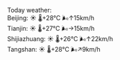 Today weather:  
Beijing: ☀️   🌡️+28°C 🌬️↑15km/h  
Tianjin: ☀️   🌡️+27°C 🌬️→15km/h  
Shijiazhuang: ☀️   🌡️+26°C 🌬️↑22km/h  
Tangshan: ☀️   🌡️+28°C 🌬️↗9km/h  

